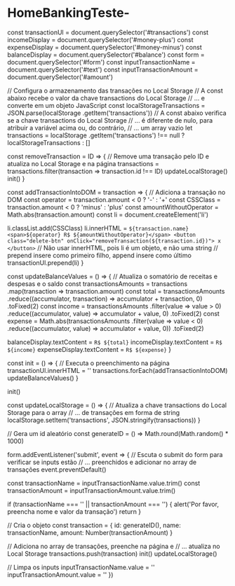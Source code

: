 # HomeBankingTeste-

const transactionUl = document.querySelector('#transactions')
const incomeDisplay = document.querySelector('#money-plus')
const expenseDisplay = document.querySelector('#money-minus')
const balanceDisplay = document.querySelector('#balance')
const form = document.querySelector('#form')
const inputTransactionName = document.querySelector('#text')
const inputTransactionAmount = document.querySelector('#amount')

// Configura o armazenamento das transações no Local Storage
// A const abaixo recebe o valor da chave transactions do Local Storage
// ... e converte em um objeto JavaScript
const localStorageTransactions = JSON.parse(localStorage
  .getItem('transactions'))
// A const abaixo verifica se a chave transactions do Local Storage
// ... é diferente de nulo, para atribuir a variável acima ou, do contrário,
// ... um array vazio
let transactions = localStorage
  .getItem('transactions') !== null ? localStorageTransactions : []

const removeTransaction = ID => {
  // Remove uma transação pelo ID e atualiza no Local Storage e na página
  transactions = transactions.filter(transaction => 
    transaction.id !== ID)
  updateLocalStorage()
  init()
}

const addTransactionIntoDOM = transaction => {
  // Adiciona a transação no DOM
  const operator = transaction.amount < 0 ? '-' : '+'
  const CSSClass = transaction.amount < 0 ? 'minus' : 'plus'
  const amountWithoutOperator = Math.abs(transaction.amount)
  const li = document.createElement('li')

  li.classList.add(CSSClass)
  li.innerHTML = `
    ${transaction.name} 
    <span>${operator} R$ ${amountWithoutOperator}</span>
    <button class="delete-btn" onClick="removeTransaction(${transaction.id})">
      x
    </button>
  `
  // Não usar innerHTML, pois li é um objeto, e não uma string
  // prepend insere como primeiro filho, append insere como último
  transactionUl.prepend(li)
}

const updateBalanceValues = () => {
  // Atualiza o somatório de receitas e despesas e o saldo
  const transactionsAmounts = transactions
    .map(transaction => transaction.amount)
  const total = transactionsAmounts
    .reduce((accumulator, transaction) => accumulator + transaction, 0)
    .toFixed(2)
  const income = transactionsAmounts
    .filter(value => value > 0)
    .reduce((accumulator, value) => accumulator + value, 0)
    .toFixed(2)
  const expense = Math.abs(transactionsAmounts
    .filter(value => value < 0)
    .reduce((accumulator, value) => accumulator + value, 0))
    .toFixed(2)
  
  balanceDisplay.textContent = `R$ ${total}`
  incomeDisplay.textContent = `R$ ${income}`
  expenseDisplay.textContent = `R$ ${expense}`
}

const init = () => {
  // Executa o preenchimento na página
  transactionUl.innerHTML = ''
  transactions.forEach(addTransactionIntoDOM)
  updateBalanceValues()
}

init()

const updateLocalStorage = () => {
  // Atualiza a chave transactions do Local Storage para o array 
  // ... de transações em forma de string
  localStorage.setItem('transactions', JSON.stringify(transactions))
}

// Gera um id aleatório
const generateID = () => Math.round(Math.random() * 1000)

form.addEventListener('submit', event => {
  // Escuta o submit do form para verificar se inputs estão
  // ... preenchidos e adicionar no array de transações
  event.preventDefault()

  const transactionName = inputTransactionName.value.trim()
  const transactionAmount = inputTransactionAmount.value.trim()

  if (transactionName === '' || transactionAmount === '') {
    alert('Por favor, preencha nome e valor da transação')
    return
  }

  // Cria o objeto
  const transaction = { 
    id: generateID(), 
    name: transactionName, 
    amount: Number(transactionAmount)
  }

  // Adiciona no array de transações, preenche na página e 
  // ... atualiza no Local Storage
  transactions.push(transaction)
  init()
  updateLocalStorage()

  // Limpa os inputs
  inputTransactionName.value = ''
  inputTransactionAmount.value = ''
})
